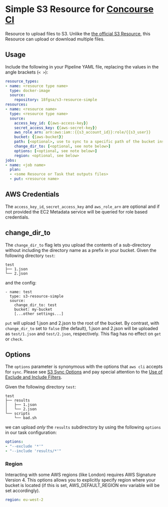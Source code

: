 # Simple S3 Resource for [Concourse CI](http://concourse.ci)

Resource to upload files to S3. Unlike the [the official S3 Resource](https://github.com/concourse/s3-resource), this Resource can upload or download multiple files.

## Usage 

Include the following in your Pipeline YAML file, replacing the values in the angle brackets (`< >`):

```yaml
resource_types:
- name: <resource type name>
  type: docker-image
  source:
    repository: 18fgsa/s3-resource-simple
resources:
- name: <resource name>
  type: <resource type name>
  source:
    access_key_id: {{aws-access-key}}
    secret_access_key: {{aws-secret-key}}
    aws_role_arn: arn:aws:iam::{{s3_account_id}}:role/{{s3_user}}
    bucket: {{aws-bucket}}
    path: [<optional>, use to sync to a specific path of the bucket instead of root of bucket]
    change_dir_to: [<optional, see note below>]
    options: [<optional, see note below>]
    region: <optional, see below>
jobs:
- name: <job name>
  plan:
  - <some Resource or Task that outputs files>
  - put: <resource name>
```

## AWS Credentials

The `access_key_id`, `secret_access_key` and `aws_role_arn` are optional and if not provided the EC2 Metadata service will be queried for role based credentials.

## change_dir_to

The `change_dir_to` flag lets you upload the contents of a sub-directory without including the directory name as a prefix in your bucket.
Given the following directory `test`:

```
test
├── 1.json
└── 2.json
```
and the config:
```
- name: test
  type: s3-resource-simple
  source:
    change_dir_to: test
    bucket: my-bucket
    [...other settings...]
```

`put` will upload 1.json and 2.json to the root of the bucket. By contrast, with `change_dir_to` set to `false` (the default), 1.json and 2.json will be uploaded as `test/1.json` and `test/2.json`, respectively.
This flag has no effect on `get` or `check`.

## Options

The `options` parameter is synonymous with the options that `aws cli` accepts for `sync`. Please see [S3 Sync Options](http://docs.aws.amazon.com/cli/latest/reference/s3/sync.html#options) and pay special attention to the [Use of Exclude and Include Filters](http://docs.aws.amazon.com/cli/latest/reference/s3/index.html#use-of-exclude-and-include-filters).

Given the following directory `test`:

```
test
├── results
│   ├── 1.json
│   └── 2.json
└── scripts
    └── bad.sh
```

we can upload _only_ the `results` subdirectory by using the following `options` in our task configuration:

```yaml
options:
- "--exclude '*'"
- "--include 'results/*'"
```

### Region
Interacting with some AWS regions (like London) requires AWS Signature Version
4. This options allows you to explicitly specify region where your bucket is
located (if this is set, AWS_DEFAULT_REGION env variable will be set accordingly).

```yaml
region: eu-west-2
```
